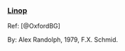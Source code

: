 ### [Linop](https://boardgamegeek.com/boardgame/8912/linop)

Ref: [@OxfordBG]

By: Alex Randolph, 1979, F.X. Schmid.
